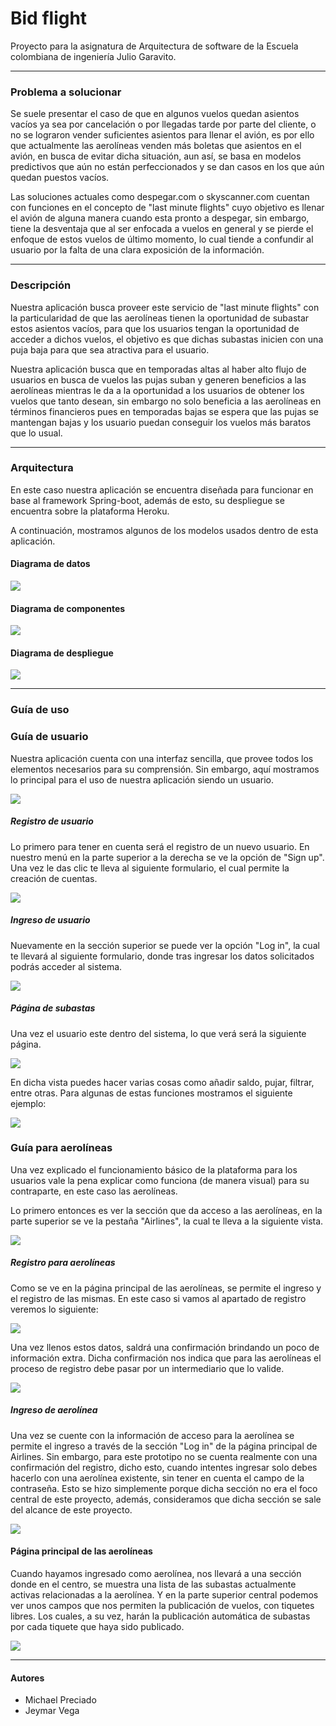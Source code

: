 # Bid flight

Proyecto para la asignatura de Arquitectura de software de la Escuela colombiana de ingeniería Julio Garavito.

--- 
### Problema a solucionar

Se suele presentar el caso de que en algunos vuelos quedan asientos vacíos ya sea por cancelación o por llegadas tarde por parte del cliente, o no se lograron vender suficientes asientos para llenar el avión, es por ello que actualmente las aerolíneas venden más boletas que asientos en el avión, en busca de evitar dicha situación, aun así, se basa en modelos predictivos que aún no están perfeccionados y se dan casos en los que aún quedan puestos vacíos. 

Las soluciones actuales como despegar.com o skyscanner.com cuentan con funciones en el concepto de "last minute flights" cuyo objetivo es llenar el avión de alguna manera cuando esta pronto a despegar, sin embargo, tiene la desventaja que al ser enfocada a vuelos en general y se pierde el enfoque de estos vuelos de último momento, lo cual tiende a confundir al usuario por la falta de una clara exposición de la información. 

---
### Descripción

Nuestra aplicación busca proveer este servicio de "last minute flights" con la particularidad de que las aerolíneas tienen la oportunidad de subastar estos asientos vacíos, para que los usuarios tengan la oportunidad de acceder a dichos vuelos, el objetivo es que dichas subastas inicien con una puja baja para que sea atractiva para el usuario.

Nuestra aplicación busca que en temporadas altas al haber alto flujo de usuarios en busca de vuelos las pujas suban y generen beneficios a las aerolíneas mientras le da a la oportunidad a los usuarios de obtener los vuelos que tanto desean, sin embargo no solo beneficia a las aerolíneas en términos financieros pues en temporadas bajas se espera que las pujas se mantengan bajas y los usuario puedan conseguir los vuelos más baratos que lo usual.


---
### Arquitectura

En este caso nuestra aplicación se encuentra diseñada para funcionar en base al framework Spring-boot, además de esto, su despliegue se encuentra sobre la plataforma Heroku.

A continuación, mostramos algunos de los modelos usados dentro de esta aplicación.

#### Diagrama de datos
![](img/dbDiagram.PNG)

#### Diagrama de componentes
![](img/componentsDiagram.PNG)

#### Diagrama de despliegue
![](img/deploymentDiagram.PNG)

---
### Guía de uso

### Guía de usuario
Nuestra aplicación cuenta con una interfaz sencilla, que provee todos los elementos necesarios para su comprensión. Sin embargo, aquí mostramos lo principal para el uso de nuestra aplicación siendo un usuario.

![](img/mainPage.PNG)

##### Registro de usuario
Lo primero para tener en cuenta será el registro de un nuevo usuario. 
En nuestro menú en la parte superior a la derecha se ve la opción de "Sign up". Una vez le das clic te lleva al siguiente formulario, el cual permite la creación de cuentas.

![](img/registerPage.PNG)

##### Ingreso de usuario
Nuevamente en la sección superior se puede ver la opción "Log in", la cual te llevará al siguiente formulario, donde tras ingresar los datos solicitados podrás acceder al sistema.

![](img/loginPage.PNG)

##### Página de subastas
Una vez el usuario este dentro del sistema, lo que verá será la siguiente página.

![](img/auctionsPage.PNG)

En dicha vista puedes hacer varias cosas como añadir saldo, pujar, filtrar, entre otras. Para algunas de estas funciones mostramos el siguiente ejemplo:

![](img/userGuideToBid.gif)

### Guía para aerolíneas

Una vez explicado el funcionamiento básico de la plataforma para los usuarios vale la pena explicar como funciona (de manera visual) para su contraparte, en este caso las aerolíneas.

Lo primero entonces es ver la sección que da acceso a las aerolíneas, en la parte superior se ve la pestaña "Airlines", la cual te lleva a la siguiente vista.

![](img/airline.PNG)

##### Registro para aerolíneas

Como se ve en la página principal de las aerolíneas, se permite el ingreso y el registro de las mismas. En este caso si vamos al apartado de registro veremos lo siguiente:

![](img/registerAirlinePage.PNG)

Una vez llenos estos datos, saldrá una confirmación brindando un poco de información extra. Dicha confirmación nos indica que para las aerolíneas el proceso de registro debe pasar por un intermediario que lo valide.

![](img/registerAirlineConfirmation.PNG)

##### Ingreso de aerolínea

Una vez se cuente con la información de acceso para la aerolínea se permite el ingreso a través de la sección "Log in" de la página principal de Airlines. Sin embargo, para este prototipo no se cuenta realmente con una confirmación del registro, dicho esto, cuando intentes ingresar solo debes hacerlo con una aerolínea existente, sin tener en cuenta el campo de la contraseña. Esto se hizo simplemente porque dicha sección no era el foco central de este proyecto, además, consideramos que dicha sección se sale del alcance de este proyecto.

![](img/loginAirlinePage.PNG)

#### Página principal de las aerolíneas

Cuando hayamos ingresado como aerolínea, nos llevará a una sección donde en el centro, se muestra una lista de las subastas actualmente activas relacionadas a la aerolínea. Y en la parte superior central podemos ver unos campos que nos permiten la publicación de vuelos, con tiquetes libres. Los cuales, a su vez, harán la publicación automática de subastas por cada tiquete que haya sido publicado.

![](img/mainAirlinePage.PNG)


---
#### Autores
- Michael Preciado 
- Jeymar Vega 